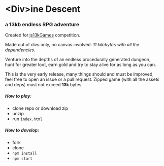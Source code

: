 # \<Div>ine Descent
### a 13kb endless RPG adventure  

Created for [js13kGames](http://js13kgames.com/) competition.  

Made out of divs only, no canvas involved. _11 kilobytes with all the dependencies._ 

Venture into the depths of an endless procedurally generated dungeon,
hunt for greater loot, earn gold and try to stay alive for as long as you can.

This is the very early release, many things should and must be improved, feel free to open an issue or a pull request.
Zipped game (with all the assets and deps) must not exceed **13k** bytes.

##### How to play:

- clone repo or download zip
- unzip
- run `index.html`

##### How to develop:

- fork
- clone
- `npm install`
- `npm start`

 